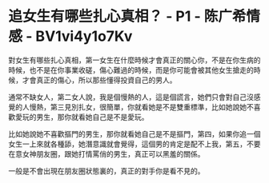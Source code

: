 # 追女生有哪些扎心真相？ - P1 - 陈广希情感 - BV1vi4y1o7Kv

對女生有哪些扎心真相，第一女生在什麼時候才會真正的關心你，不是在你生病的時候，也不是在你事業收磋，傷心難過的時候，而是你可能會被其他女生搶走的時候，才會真正的傷心，所以那些懂得投資自己的男人。

通常不缺女人，第二女人說，我是個慢熱的人，這是個謊言，她們只會對自己沒感覺的人慢熱，第三見別扎女，很簡單，你就看她是不是雙重標準，比如她說她不喜歡愛玩的男生，那你就看她自己是不是愛玩。

比如她說她不喜歡摳門的男生，那你就看她自己是不是摳門，第四，如果你追一個女生一上來就各種舔，她潛意識就會覺得，這個男的肯定是配不上我，第五，不要在意女神朋友圈，跟她打情罵俏的男生，真正可以黑羞的關係。

一般是不會出現在朋友圈狀態裏的，真正的對手你是看不見的。